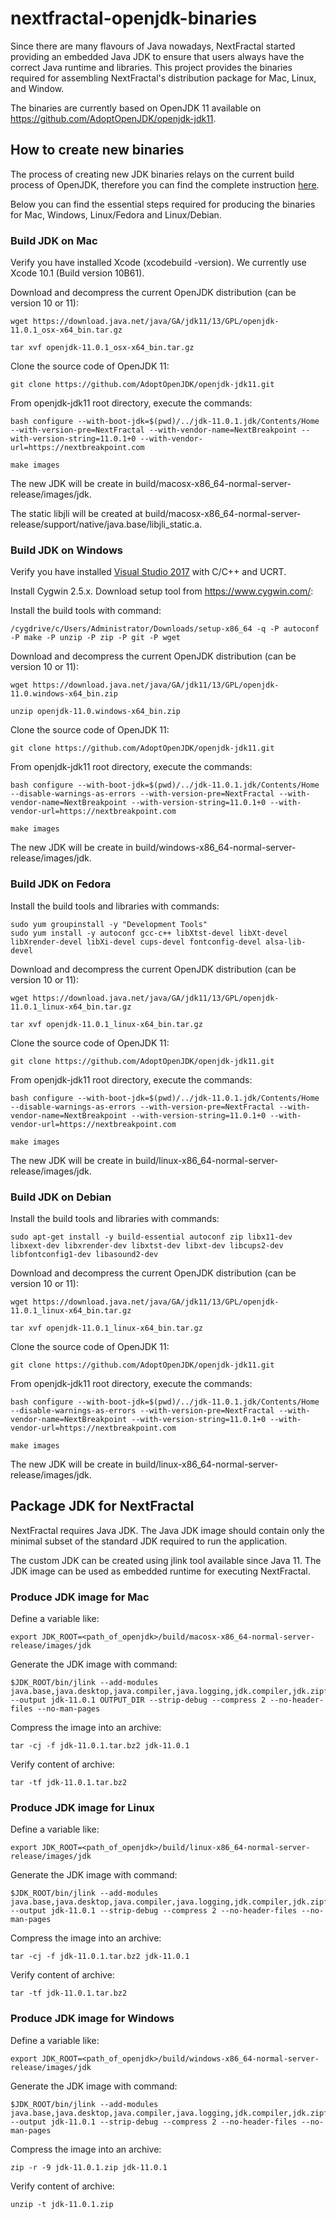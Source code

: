 # nextfractal-openjdk-binaries

Since there are many flavours of Java nowadays, NextFractal started providing an embedded Java JDK to ensure that users always have the correct Java runtime and libraries. This project provides the binaries required for assembling NextFractal's distribution package for Mac, Linux, and Window.

The binaries are currently based on OpenJDK 11 available on https://github.com/AdoptOpenJDK/openjdk-jdk11.


## How to create new binaries

The process of creating new JDK binaries relays on the current build process of OpenJDK, therefore you can find the complete instruction [here](https://github.com/AdoptOpenJDK/openjdk-jdk11/blob/master/doc/building.md).

Below you can find the essential steps required for producing the binaries for Mac, Windows, Linux/Fedora and Linux/Debian.


### Build JDK on Mac

Verify you have installed Xcode (xcodebuild -version). We currently use Xcode 10.1 (Build version 10B61).

Download and decompress the current OpenJDK distribution (can be version 10 or 11):

    wget https://download.java.net/java/GA/jdk11/13/GPL/openjdk-11.0.1_osx-x64_bin.tar.gz

    tar xvf openjdk-11.0.1_osx-x64_bin.tar.gz

Clone the source code of OpenJDK 11:

    git clone https://github.com/AdoptOpenJDK/openjdk-jdk11.git

From openjdk-jdk11 root directory, execute the commands:

    bash configure --with-boot-jdk=$(pwd)/../jdk-11.0.1.jdk/Contents/Home --with-version-pre=NextFractal --with-vendor-name=NextBreakpoint --with-version-string=11.0.1+0 --with-vendor-url=https://nextbreakpoint.com

    make images

The new JDK will be create in build/macosx-x86_64-normal-server-release/images/jdk.

The static libjli will be created at build/macosx-x86_64-normal-server-release/support/native/java.base/libjli_static.a.


### Build JDK on Windows

Verify you have installed [Visual Studio 2017](https://docs.microsoft.com/en-us/visualstudio/install/use-command-line-parameters-to-install-visual-studio?view=vs-2017) with C/C++ and UCRT.

Install Cygwin 2.5.x. Download setup tool from https://www.cygwin.com/:

Install the build tools with command:

    /cygdrive/c/Users/Administrator/Downloads/setup-x86_64 -q -P autoconf -P make -P unzip -P zip -P git -P wget    

Download and decompress the current OpenJDK distribution (can be version 10 or 11):

    wget https://download.java.net/java/GA/jdk11/13/GPL/openjdk-11.0.windows-x64_bin.zip

    unzip openjdk-11.0.windows-x64_bin.zip

Clone the source code of OpenJDK 11:

    git clone https://github.com/AdoptOpenJDK/openjdk-jdk11.git

From openjdk-jdk11 root directory, execute the commands:

    bash configure --with-boot-jdk=$(pwd)/../jdk-11.0.1.jdk/Contents/Home --disable-warnings-as-errors --with-version-pre=NextFractal --with-vendor-name=NextBreakpoint --with-version-string=11.0.1+0 --with-vendor-url=https://nextbreakpoint.com

    make images

The new JDK will be create in build/windows-x86_64-normal-server-release/images/jdk.


### Build JDK on Fedora

Install the build tools and libraries with commands:

    sudo yum groupinstall -y "Development Tools"
    sudo yum install -y autoconf gcc-c++ libXtst-devel libXt-devel libXrender-devel libXi-devel cups-devel fontconfig-devel alsa-lib-devel

Download and decompress the current OpenJDK distribution (can be version 10 or 11):

    wget https://download.java.net/java/GA/jdk11/13/GPL/openjdk-11.0.1_linux-x64_bin.tar.gz

    tar xvf openjdk-11.0.1_linux-x64_bin.tar.gz

Clone the source code of OpenJDK 11:

    git clone https://github.com/AdoptOpenJDK/openjdk-jdk11.git

From openjdk-jdk11 root directory, execute the commands:

    bash configure --with-boot-jdk=$(pwd)/../jdk-11.0.1.jdk/Contents/Home --disable-warnings-as-errors --with-version-pre=NextFractal --with-vendor-name=NextBreakpoint --with-version-string=11.0.1+0 --with-vendor-url=https://nextbreakpoint.com

    make images

The new JDK will be create in build/linux-x86_64-normal-server-release/images/jdk.


### Build JDK on Debian

Install the build tools and libraries with commands:

    sudo apt-get install -y build-essential autoconf zip libx11-dev libxext-dev libxrender-dev libxtst-dev libxt-dev libcups2-dev libfontconfig1-dev libasound2-dev

Download and decompress the current OpenJDK distribution (can be version 10 or 11):

    wget https://download.java.net/java/GA/jdk11/13/GPL/openjdk-11.0.1_linux-x64_bin.tar.gz

    tar xvf openjdk-11.0.1_linux-x64_bin.tar.gz

Clone the source code of OpenJDK 11:

    git clone https://github.com/AdoptOpenJDK/openjdk-jdk11.git

From openjdk-jdk11 root directory, execute the commands:

    bash configure --with-boot-jdk=$(pwd)/../jdk-11.0.1.jdk/Contents/Home --disable-warnings-as-errors --with-version-pre=NextFractal --with-vendor-name=NextBreakpoint --with-version-string=11.0.1+0 --with-vendor-url=https://nextbreakpoint.com

    make images

The new JDK will be create in build/linux-x86_64-normal-server-release/images/jdk.


## Package JDK for NextFractal

NextFractal requires Java JDK. The Java JDK image should contain only the minimal subset of the standard JDK required to run the application.

The custom JDK can be created using jlink tool available since Java 11. The JDK image can be used as embedded runtime for executing NextFractal.


### Produce JDK image for Mac

Define a variable like:

    export JDK_ROOT=<path_of_openjdk>/build/macosx-x86_64-normal-server-release/images/jdk

Generate the JDK image with command:

    $JDK_ROOT/bin/jlink --add-modules java.base,java.desktop,java.compiler,java.logging,jdk.compiler,jdk.zipfs,jdk.unsupported --output jdk-11.0.1 OUTPUT_DIR --strip-debug --compress 2 --no-header-files --no-man-pages

Compress the image into an archive:

    tar -cj -f jdk-11.0.1.tar.bz2 jdk-11.0.1

Verify content of archive:

    tar -tf jdk-11.0.1.tar.bz2


### Produce JDK image for Linux

Define a variable like:

    export JDK_ROOT=<path_of_openjdk>/build/linux-x86_64-normal-server-release/images/jdk

Generate the JDK image with command:

    $JDK_ROOT/bin/jlink --add-modules java.base,java.desktop,java.compiler,java.logging,jdk.compiler,jdk.zipfs,jdk.unsupported --output jdk-11.0.1 --strip-debug --compress 2 --no-header-files --no-man-pages

Compress the image into an archive:

    tar -cj -f jdk-11.0.1.tar.bz2 jdk-11.0.1

Verify content of archive:

    tar -tf jdk-11.0.1.tar.bz2


### Produce JDK image for Windows

Define a variable like:

    export JDK_ROOT=<path_of_openjdk>/build/windows-x86_64-normal-server-release/images/jdk

Generate the JDK image with command:

    $JDK_ROOT/bin/jlink --add-modules java.base,java.desktop,java.compiler,java.logging,jdk.compiler,jdk.zipfs,jdk.unsupported --output jdk-11.0.1 --strip-debug --compress 2 --no-header-files --no-man-pages

Compress the image into an archive:

    zip -r -9 jdk-11.0.1.zip jdk-11.0.1

Verify content of archive:

    unzip -t jdk-11.0.1.zip
